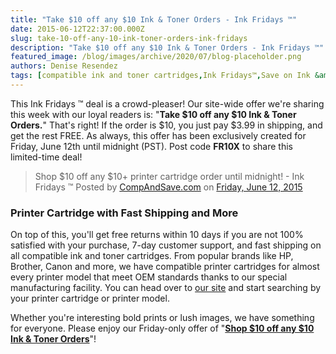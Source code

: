 ```yaml
---
title: "Take $10 off any $10 Ink & Toner Orders - Ink Fridays ™"
date: 2015-06-12T22:37:00.000Z
slug: take-10-off-any-10-ink-toner-orders-ink-fridays
description: "Take $10 off any $10 Ink & Toner Orders - Ink Fridays ™"
featured_image: /blog/images/archive/2020/07/blog-placeholder.png
authors: Denise Resendez
tags: [compatible ink and toner cartridges,Ink Fridays™,Save on Ink &amp; Toner]
---
```


This Ink Fridays ™ deal is a crowd-pleaser! Our site-wide offer we're sharing this week with our loyal readers is: "**Take $10 off any $10 Ink & Toner Orders.**" That's right! If the order is $10, you just pay $3.99 in shipping, and get the rest FREE. As always, this offer has been exclusively created for Friday, June 12th until midnight (PST). Post code **FR10X** to share this limited-time deal!

> Shop $10 off any $10+ printer cartridge order until midnight! - Ink Fridays ™
> Posted by [CompAndSave.com](https://www.facebook.com/compandsave.ink) on [Friday, June 12, 2015](https://www.facebook.com/compandsave.ink)

### Printer Cartridge with Fast Shipping and More

On top of this, you'll get free returns within 10 days if you are not 100% satisfied with your purchase, 7-day customer support, and fast shipping on all compatible ink and toner cartridges. From popular brands like HP, Brother, Canon and more, we have compatible printer cartridges for almost every printer model that meet OEM standards thanks to our special manufacturing facility. You can head over to [our site](https://www.compandsave.com/) and start searching by your printer cartridge or printer model.

Whether you're interesting bold prints or lush images, we have something for everyone. Please enjoy our Friday-only offer of "[**Shop $10 off any $10 Ink & Toner Orders**](https://www.compandsave.com/ink-fridays)"!